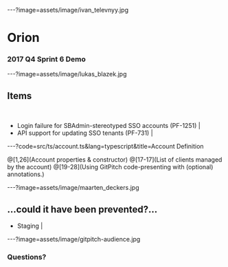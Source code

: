 ---?image=assets/image/ivan_televnyy.jpg

# Orion

### 2017 Q4 Sprint 6 Demo

---?image=assets/image/lukas_blazek.jpg

## Items

<br>

- Login failure for SBAdmin-stereotyped SSO accounts (PF-1251) |
- API support for updating SSO tenants (PF-731) |

---?code=src/ts/account.ts&lang=typescript&title=Account Definition

@[1,26](Account properties & constructor)
@[17-17](List of clients managed by the account)
@[19-28](Using GitPitch code-presenting with (optional) annotations.)

---?image=assets/image/maarten_deckers.jpg

## ...could it have been prevented?...

- Staging | 

---?image=assets/image/gitpitch-audience.jpg


### Questions?

<br>


